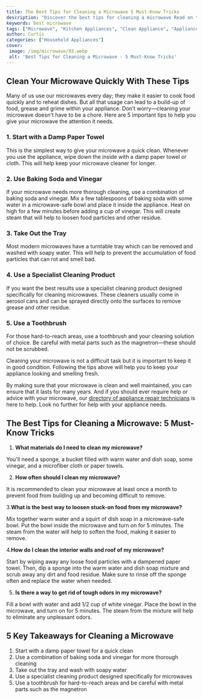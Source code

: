 ```yaml
---
title: The Best Tips for Cleaning a Microwave 5 Must-Know Tricks
description: "Discover the best tips for cleaning a microwave Read on to learn 5 must-know tricks to easily and effectively clean your microwave"
keywords: best microwave
tags: ["Microwave", "Kitchen Appliances", "Clean Appliance", "Appliance Guide"]
author: Curtis
categories: ["Household Appliances"]
cover: 
 image: /img/microwave/93.webp
 alt: 'Best Tips for Cleaning a Microwave - 5 Must-Know Tricks'
---
```

## Clean Your Microwave Quickly With These Tips
Many of us use our microwaves every day; they make it easier to cook food quickly and to reheat dishes. But all that usage can lead to a build-up of food, grease and grime within your appliance. Don’t worry—cleaning your microwave doesn't have to be a chore. Here are 5 important tips to help you give your microwave the attention it needs.

### 1. Start with a Damp Paper Towel

This is the simplest way to give your microwave a quick clean. Whenever you use the appliance, wipe down the inside with a damp paper towel or cloth. This will help keep your microwave cleaner for longer.

### 2. Use Baking Soda and Vinegar

If your microwave needs more thorough cleaning, use a combination of baking soda and vinegar. Mix a few tablespoons of baking soda with some water in a microwave-safe bowl and place it inside the appliance. Heat on high for a few minutes before adding a cup of vinegar. This will create steam that will help to loosen food particles and other residue. 

### 3. Take Out the Tray 

Most modern microwaves have a turntable tray which can be removed and washed with soapy water. This will help to prevent the accumulation of food particles that can rot and smell bad.

### 4. Use a Specialist Cleaning Product

If you want the best results use a specialist cleaning product designed specifically for cleaning microwaves. These cleaners usually come in aerosol cans and can be sprayed directly onto the surfaces to remove grease and other residue. 

### 5. Use a Toothbrush

For those hard-to-reach areas, use a toothbrush and your cleaning solution of choice. Be careful with metal parts such as the magnetron—these should not be scrubbed.

Cleaning your microwave is not a difficult task but it is important to keep it in good condition. Following the tips above will help you to keep your appliance looking and smelling fresh.

By making sure that your microwave is clean and well maintained, you can ensure that it lasts for many years. And if you should ever require help or advice with your microwave, our [directory of appliance repair technicians](./pages/appliance-repair-technicians) is here to help. Look no further for help with your appliance needs.

## The Best Tips for Cleaning a Microwave: 5 Must-Know Tricks

1. **What materials do I need to clean my microwave?**

 You'll need a sponge, a bucket filled with warm water and dish soap, some vinegar, and a microfiber cloth or paper towels. 

2. **How often should I clean my microwave?**

It is recommended to clean your microwave at least once a month to prevent food from building up and becoming difficult to remove.

3.**What is the best way to loosen stuck-on food from my microwave?**

Mix together warm water and a squirt of dish soap in a microwave-safe bowl. Put the bowl inside the microwave and turn on for 5 minutes. The steam from the water will help to soften the food, making it easier to remove.

4.**How do I clean the interior walls and roof of my microwave?**

Start by wiping away any loose food particles with a dampened paper towel. Then, dip a sponge into the warm water and dish soap mixture and scrub away any dirt and food residue. Make sure to rinse off the sponge often and replace the water when needed.

5. **Is there a way to get rid of tough odors in my microwave?**

Fill a bowl with water and add 1/2 cup of white vinegar. Place the bowl in the microwave, and turn on for 5 minutes. The steam from the mixture will help to eliminate any unpleasant odors.

## 5 Key Takeaways for Cleaning a Microwave
1. Start with a damp paper towel for a quick clean
2. Use a combination of baking soda and vinegar for more thorough cleaning
3. Take out the tray and wash with soapy water
4. Use a specialist cleaning product designed specifically for microwaves
5. Use a toothbrush for hard-to-reach areas and be careful with metal parts such as the magnetron

